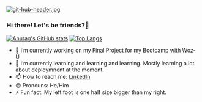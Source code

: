 [![git-hub-header.jpg](https://i.postimg.cc/YCycQ65w/git-hub-header.jpg)](https://postimg.cc/0zmHsw5t)

### Hi there!  Let's be friends?👋

[![Anurag's GitHub stats](https://github-readme-stats.vercel.app/api?username=greenjoe071)](https://github.com/anuraghazra/github-readme-stats) [![Top Langs](https://github-readme-stats.vercel.app/api/top-langs/?username=greenjoe071&exclude_repo=github-readme-stats,anuraghazra.github.io)](https://github.com/anuraghazra/github-readme-stats)

- 🔭 I’m currently working on my Final Project for my Bootcamp with Woz-U
- 🌱 I’m currently learning and learning and learning.  Mostly learning a lot about deploymnent at the moment.
- 📫 How to reach me: [LinkedIn](www.linkedin.com/in/joe-morales-6aa3571b8)
- 😄 Pronouns: He/Him
- ⚡ Fun fact: My left foot is one half size bigger than my right.


<!--
**greenjoe071/greenjoe071** is a ✨ _special_ ✨ repository because its `README.md` (this file) appears on your GitHub profile.

Here are some ideas to get you started:

- 🔭 I’m currently working on ...
- 🌱 I’m currently learning ...
- 👯 I’m looking to collaborate on ...
- 🤔 I’m looking for help with ...
- 💬 Ask me about ...
- 📫 How to reach me: ...
- 😄 Pronouns: ...
- ⚡ Fun fact: ...
-->
